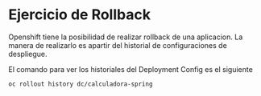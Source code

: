 
# Ejercicio de Rollback

Openshift tiene la posibilidad de realizar rollback de una aplicacion.  La manera de realizarlo es apartir 
del historial de configuraciones de despliegue.

El comando para ver los historiales del Deployment Config es el siguiente

``
oc rollout history dc/calculadora-spring
``

